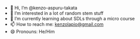 - 👋 Hi, I’m @kenzo-aspuru-takata
- 👀 I’m interested in a lot of random stem stuff
- 🌱 I’m currently learning about SDLs through a micro course
- 📫 How to reach me: kenzolapio@gmail.com
- 😄 Pronouns: He/Him


<!---
kenzo-aspuru-takata/kenzo-aspuru-takata is a ✨ special ✨ repository because its `README.md` (this file) appears on your GitHub profile.
You can click the Preview link to take a look at your changes.
--->
